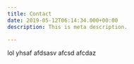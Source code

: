 ```yaml
---
title: Contact
date: 2019-05-12T06:14:34.000+00:00
description: This is meta description.

---
```

lol yhsaf afdsasv afcsd afcdaz 
